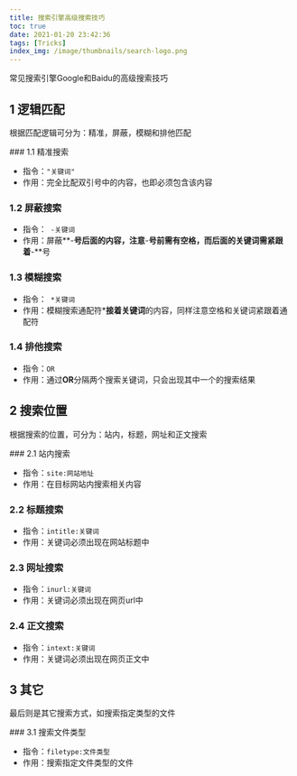 ```yaml
---
title: 搜索引擎高级搜索技巧
toc: true
date: 2021-01-20 23:42:36
tags: [Tricks]
index_img: /image/thumbnails/search-logo.png
---
```


常见搜索引擎Google和Baidu的高级搜索技巧

<!--more-->

## 1 逻辑匹配

<p class="note note-primary">根据匹配逻辑可分为：精准，屏蔽，模糊和排他匹配</p>
### 1.1 精准搜索

- 指令：`"关键词"`
- 作用：完全比配双引号中的内容，也即必须包含该内容

### 1.2 屏蔽搜索

- 指令：` -关键词`
- 作用：屏蔽**-**号后面的内容，注意**-**号前需有空格，而后面的关键词需紧跟着**-**号

### 1.3 模糊搜索

- 指令：` *关键词`
- 作用：模糊搜索通配符*****接着**关键词**的内容，同样注意空格和关键词紧跟着通配符

### 1.4 排他搜索

- 指令：`OR `
- 作用：通过**OR**分隔两个搜索关键词，只会出现其中一个的搜索结果

## 2 搜索位置

<p class="note note-primary">根据搜索的位置，可分为：站内，标题，网址和正文搜索</p>
### 2.1 站内搜索

- 指令：`site:网站地址`
- 作用：在目标网站内搜索相关内容

### 2.2 标题搜索

- 指令：`intitle:关键词`
- 作用：关键词必须出现在网站标题中

### 2.3 网址搜索

- 指令：`inurl:关键词`
- 作用：关键词必须出现在网页url中

### 2.4 正文搜索

- 指令：`intext:关键词`
- 作用：关键词必须出现在网页正文中

## 3 其它

<p class="note note-primary">最后则是其它搜索方式，如搜索指定类型的文件</p>
### 3.1 搜索文件类型

- 指令：`filetype:文件类型`
- 作用：搜索指定文件类型的文件